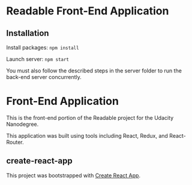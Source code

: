 # Readable Front-End Application

## Installation

Install packages: `npm install`

Launch server: `npm start`

You must also follow the described steps in the server folder to run the back-end server concurrently.


# Front-End Application
This is the front-end portion of the Readable project for the Udacity Nanodegree.

This application was built using tools including React, Redux, and React-Router.


## create-react-app

This project was bootstrapped with [Create React App](https://github.com/facebookincubator/create-react-app).